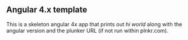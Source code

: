 ## Angular 4.x template ##


This is a skeleton angular 4x app that prints out _hi world_
along with the angular version and the plunker URL (if not run within
plnkr.com).
